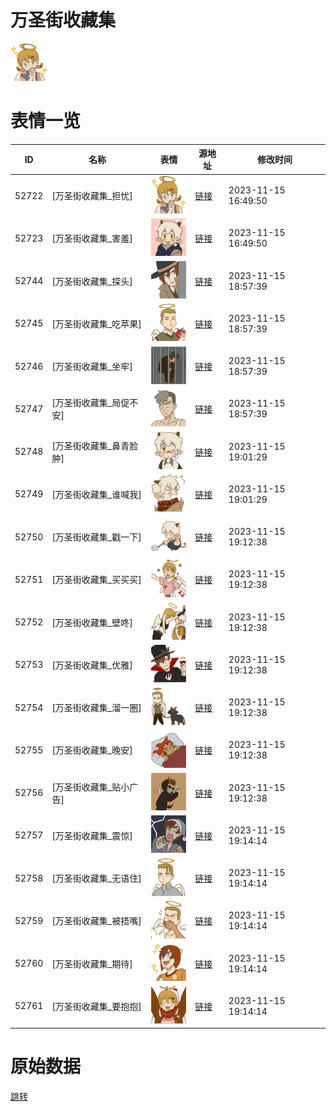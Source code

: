 # 万圣街收藏集

<img src="./cover.png" height="60" alt="cover" />

# 表情一览

|ID|名称|表情|源地址|修改时间|
|----|----|----|----|----|
|52722|[万圣街收藏集_担忧]|<img src="./pic/052722_%5B万圣街收藏集_担忧%5D.png" height="60" alt="担忧"/>|[链接](https://i0.hdslb.com/bfs/emote/3bbdb82ad4f346383a9f67e67745f789f72a8168.png)|2023-11-15 16:49:50|
|52723|[万圣街收藏集_害羞]|<img src="./pic/052723_%5B万圣街收藏集_害羞%5D.png" height="60" alt="害羞"/>|[链接](https://i0.hdslb.com/bfs/emote/549c90aa7dc8eba70b6c7ae7c0839c8f4426dbb3.png)|2023-11-15 16:49:50|
|52744|[万圣街收藏集_探头]|<img src="./pic/052744_%5B万圣街收藏集_探头%5D.png" height="60" alt="探头"/>|[链接](https://i0.hdslb.com/bfs/emote/1d3fa63ada9b87a2853621af471ca7b814f02c17.png)|2023-11-15 18:57:39|
|52745|[万圣街收藏集_吃苹果]|<img src="./pic/052745_%5B万圣街收藏集_吃苹果%5D.png" height="60" alt="吃苹果"/>|[链接](https://i0.hdslb.com/bfs/emote/5a86b0c7bf4fba67d8476d010ddf3d124a635e2f.png)|2023-11-15 18:57:39|
|52746|[万圣街收藏集_坐牢]|<img src="./pic/052746_%5B万圣街收藏集_坐牢%5D.png" height="60" alt="坐牢"/>|[链接](https://i0.hdslb.com/bfs/emote/8e42a62de793d7061398fb7da00c96e8966abcfa.png)|2023-11-15 18:57:39|
|52747|[万圣街收藏集_局促不安]|<img src="./pic/052747_%5B万圣街收藏集_局促不安%5D.png" height="60" alt="局促不安"/>|[链接](https://i0.hdslb.com/bfs/emote/973f57e7d32a38fce2297f0592a2667bb13f1986.png)|2023-11-15 18:57:39|
|52748|[万圣街收藏集_鼻青脸肿]|<img src="./pic/052748_%5B万圣街收藏集_鼻青脸肿%5D.png" height="60" alt="鼻青脸肿"/>|[链接](https://i0.hdslb.com/bfs/emote/11965ba4a0014a8afc74409897caac18ee4476eb.png)|2023-11-15 19:01:29|
|52749|[万圣街收藏集_谁喊我]|<img src="./pic/052749_%5B万圣街收藏集_谁喊我%5D.png" height="60" alt="谁喊我"/>|[链接](https://i0.hdslb.com/bfs/emote/ca4781fe9fe58d4fdb471d3039ad49ebcd6541a9.png)|2023-11-15 19:01:29|
|52750|[万圣街收藏集_戳一下]|<img src="./pic/052750_%5B万圣街收藏集_戳一下%5D.png" height="60" alt="戳一下"/>|[链接](https://i0.hdslb.com/bfs/emote/91721f7e979437fbed25d65efea4cd23057955c8.png)|2023-11-15 19:12:38|
|52751|[万圣街收藏集_买买买]|<img src="./pic/052751_%5B万圣街收藏集_买买买%5D.png" height="60" alt="买买买"/>|[链接](https://i0.hdslb.com/bfs/emote/2b8617b12c8ee092a8ff5e87351ff2591c55de05.png)|2023-11-15 19:12:38|
|52752|[万圣街收藏集_壁咚]|<img src="./pic/052752_%5B万圣街收藏集_壁咚%5D.png" height="60" alt="壁咚"/>|[链接](https://i0.hdslb.com/bfs/emote/893c3f82097c46b0cf79a20f903d1bd864355526.png)|2023-11-15 19:12:38|
|52753|[万圣街收藏集_优雅]|<img src="./pic/052753_%5B万圣街收藏集_优雅%5D.png" height="60" alt="优雅"/>|[链接](https://i0.hdslb.com/bfs/emote/411b0cfcd001cb2012d8d6f43e9271601b5a914d.png)|2023-11-15 19:12:38|
|52754|[万圣街收藏集_溜一圈]|<img src="./pic/052754_%5B万圣街收藏集_溜一圈%5D.png" height="60" alt="溜一圈"/>|[链接](https://i0.hdslb.com/bfs/emote/c7d8c3ec0829aea6b581b4e296f39adb735c118c.png)|2023-11-15 19:12:38|
|52755|[万圣街收藏集_晚安]|<img src="./pic/052755_%5B万圣街收藏集_晚安%5D.png" height="60" alt="晚安"/>|[链接](https://i0.hdslb.com/bfs/emote/558e40899392e4223336000665539dc8dba16231.png)|2023-11-15 19:12:38|
|52756|[万圣街收藏集_贴小广告]|<img src="./pic/052756_%5B万圣街收藏集_贴小广告%5D.png" height="60" alt="贴小广告"/>|[链接](https://i0.hdslb.com/bfs/emote/9c5f4e134147381968e98518955d14de91c49346.png)|2023-11-15 19:12:38|
|52757|[万圣街收藏集_震惊]|<img src="./pic/052757_%5B万圣街收藏集_震惊%5D.png" height="60" alt="震惊"/>|[链接](https://i0.hdslb.com/bfs/emote/b672ea4e4e211e18e4fc2dfbe39eeebe0b9749ba.png)|2023-11-15 19:14:14|
|52758|[万圣街收藏集_无语住]|<img src="./pic/052758_%5B万圣街收藏集_无语住%5D.png" height="60" alt="无语住"/>|[链接](https://i0.hdslb.com/bfs/emote/4758584f66eb8adcc91f76793fe51c68e836c1ab.png)|2023-11-15 19:14:14|
|52759|[万圣街收藏集_被捂嘴]|<img src="./pic/052759_%5B万圣街收藏集_被捂嘴%5D.png" height="60" alt="被捂嘴"/>|[链接](https://i0.hdslb.com/bfs/emote/ae54765fcb4d7aaa20fe8db460084e7485dd82d8.png)|2023-11-15 19:14:14|
|52760|[万圣街收藏集_期待]|<img src="./pic/052760_%5B万圣街收藏集_期待%5D.png" height="60" alt="期待"/>|[链接](https://i0.hdslb.com/bfs/emote/55984938b4a34d3c382f7016bf9c2621fffe35da.png)|2023-11-15 19:14:14|
|52761|[万圣街收藏集_要抱抱]|<img src="./pic/052761_%5B万圣街收藏集_要抱抱%5D.png" height="60" alt="要抱抱"/>|[链接](https://i0.hdslb.com/bfs/emote/9c6026bbc14dc55f38c373e7d14948e07cff50ec.png)|2023-11-15 19:14:14|

# 原始数据

[跳转](./raw.json)

